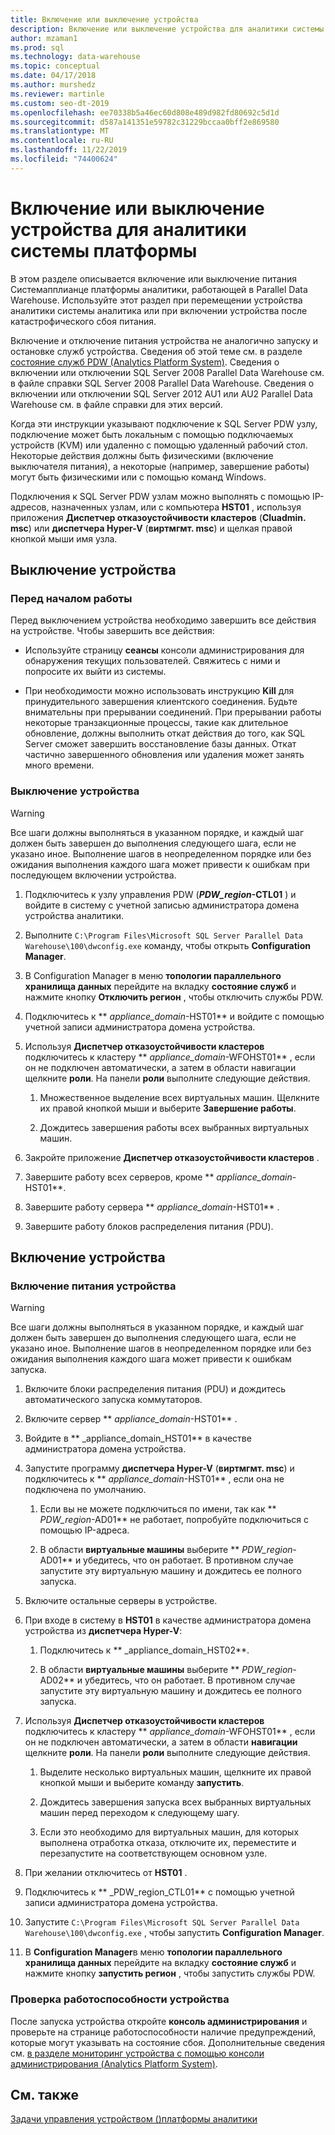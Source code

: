 ```yaml
---
title: Включение или выключение устройства
description: Включение или выключение устройства для аналитики системы платформы
author: mzaman1
ms.prod: sql
ms.technology: data-warehouse
ms.topic: conceptual
ms.date: 04/17/2018
ms.author: murshedz
ms.reviewer: martinle
ms.custom: seo-dt-2019
ms.openlocfilehash: ee70338b5a46ec60d808e489d982fd80692c5d1d
ms.sourcegitcommit: d587a141351e59782c31229bccaa0bff2e869580
ms.translationtype: MT
ms.contentlocale: ru-RU
ms.lasthandoff: 11/22/2019
ms.locfileid: "74400624"
---
```

# <a name="power-the-appliance-on-or-off-for-analytics-platform-system"></a>Включение или выключение устройства для аналитики системы платформы
В этом разделе описывается включение или выключение питания Системапплианце платформы аналитики, работающей в Parallel Data Warehouse. Используйте этот раздел при перемещении устройства аналитики системы аналитика или при включении устройства после катастрофического сбоя питания.  
  
Включение и отключение питания устройства не аналогично запуску и остановке служб устройства. Сведения об этой теме см. в разделе [состояние служб PDW &#40;Analytics Platform System&#41;](pdw-services-status.md). Сведения о включении или отключении SQL Server 2008 Parallel Data Warehouse см. в файле справки SQL Server 2008 Parallel Data Warehouse. Сведения о включении или отключении SQL Server 2012 AU1 или AU2 Parallel Data Warehouse см. в файле справки для этих версий.  
  
Когда эти инструкции указывают подключение к SQL Server PDW узлу, подключение может быть локальным с помощью подключаемых устройств (KVM) или удаленно с помощью удаленный рабочий стол. Некоторые действия должны быть физическими (включение выключателя питания), а некоторые (например, завершение работы) могут быть физическими или с помощью команд Windows.  
  
Подключения к SQL Server PDW узлам можно выполнять с помощью IP-адресов, назначенных узлам, или с компьютера **HST01** , используя приложения **Диспетчер отказоустойчивости кластеров** (**Cluadmin. msc**) или **диспетчера Hyper-V** (**виртмгмт. msc**) и щелкая правой кнопкой мыши имя узла.  
  
## <a name="PowerOff"></a>Выключение устройства  
  
### <a name="before-you-begin"></a>Перед началом работы  
Перед выключением устройства необходимо завершить все действия на устройстве. Чтобы завершить все действия:  
  
-   Используйте страницу **сеансы** консоли администрирования для обнаружения текущих пользователей. Свяжитесь с ними и попросите их выйти из системы.  
  
-   При необходимости можно использовать инструкцию **Kill** для принудительного завершения клиентского соединения. Будьте внимательны при прерывании соединений. При прерывании работы некоторые транзакционные процессы, такие как длительное обновление, должны выполнить откат действия до того, как SQL Server сможет завершить восстановление базы данных. Откат частично завершенного обновления или удаления может занять много времени.  
  
### <a name="to-power-off-the-appliance"></a>Выключение устройства  
  
> [!WARNING]  
> Все шаги должны выполняться в указанном порядке, и каждый шаг должен быть завершен до выполнения следующего шага, если не указано иное. Выполнение шагов в неопределенном порядке или без ожидания выполнения каждого шага может привести к ошибкам при последующем включении устройства.  
  
1.  Подключитесь к узлу управления PDW (**_PDW_region_-CTL01** ) и войдите в систему с учетной записью администратора домена устройства аналитики.  
  
2.  Выполните `C:\Program Files\Microsoft SQL Server Parallel Data Warehouse\100\dwconfig.exe` команду, чтобы открыть **Configuration Manager**.  
  
3.  В Configuration Manager в меню **топологии параллельного хранилища данных** перейдите на вкладку **состояние служб** и нажмите кнопку **Отключить регион** , чтобы отключить службы PDW.   
  
4.  Подключитесь к ** _appliance_domain_-HST01** и войдите с помощью учетной записи администратора домена устройства.  
  
5.  Используя **Диспетчер отказоустойчивости кластеров** подключитесь к кластеру ** _appliance_domain_-WFOHST01** , если он не подключен автоматически, а затем в области навигации щелкните **роли**. На панели **роли** выполните следующие действия.  
  
    1.  Множественное выделение всех виртуальных машин. Щелкните их правой кнопкой мыши и выберите **Завершение работы**.  
  
    2.  Дождитесь завершения работы всех выбранных виртуальных машин.  
  
6.  Закройте приложение **Диспетчер отказоустойчивости кластеров** .  
  
7. Завершите работу всех серверов, кроме ** _appliance_domain_-HST01**.  
  
8. Завершите работу сервера ** _appliance_domain_-HST01** .  
  
9. Завершите работу блоков распределения питания (PDU).  
  
## <a name="PowerOn"></a>Включение устройства  
  
### <a name="to-power-on-the-appliance"></a>Включение питания устройства  
  
> [!WARNING]  
> Все шаги должны выполняться в указанном порядке, и каждый шаг должен быть завершен до выполнения следующего шага, если не указано иное. Выполнение шагов в неопределенном порядке или без ожидания выполнения каждого шага может привести к ошибкам запуска.  
  
1.  Включите блоки распределения питания (PDU) и дождитесь автоматического запуска коммутаторов.  
  
2.  Включите сервер ** _appliance_domain_-HST01** .  
  
3.  Войдите в ** _appliance_domain_HST01** в качестве администратора домена устройства.  
  
4.  Запустите программу **диспетчера Hyper-V** (**виртмгмт. msc**) и подключитесь к ** _appliance_domain_-HST01** , если она не подключена по умолчанию.  
  
    1.  Если вы не можете подключиться по имени, так как ** _PDW_region_-AD01** не работает, попробуйте подключиться с помощью IP-адреса.  
  
    2.  В области **виртуальные машины** выберите ** _PDW_region_-AD01** и убедитесь, что он работает. В противном случае запустите эту виртуальную машину и дождитесь ее полного запуска.  
  
5.  Включите остальные серверы в устройстве.  
  
6.  При входе в систему в **HST01** в качестве администратора домена устройства из **диспетчера Hyper-V**:  
  
    1.  Подключитесь к ** _appliance_domain_HST02**.  
  
    2.  В области **виртуальные машины** выберите ** _PDW_region_-AD02** и убедитесь, что он работает.  В противном случае запустите эту виртуальную машину и дождитесь ее полного запуска.  
  
7.  Используя **Диспетчер отказоустойчивости кластеров** подключитесь к кластеру ** _appliance_domain_-WFOHST01** , если он не подключен автоматически, а затем в области **навигации** щелкните **роли**. На панели **роли** выполните следующие действия.  
  
    1.  Выделите несколько виртуальных машин, щелкните их правой кнопкой мыши и выберите команду **запустить**.  
  
    2.  Дождитесь завершения запуска всех выбранных виртуальных машин перед переходом к следующему шагу.  
  
    3.  Если это необходимо для виртуальных машин, для которых выполнена отработка отказа, отключите их, переместите и перезапустите на соответствующем основном узле.  
  
8. При желании отключитесь от **HST01** .  
  
9. Подключитесь к ** _PDW_region_CTL01** с помощью учетной записи администратора домена устройства.  
  
10. Запустите `C:\Program Files\Microsoft SQL Server Parallel Data Warehouse\100\dwconfig.exe` , чтобы запустить **Configuration Manager**.  
  
11. В **Configuration Manager**в меню **топологии параллельного хранилища данных** перейдите на вкладку **состояние служб** и нажмите кнопку **запустить регион** , чтобы запустить службы PDW.  
  
### <a name="to-verify-the-appliance-health"></a>Проверка работоспособности устройства  
После запуска устройства откройте **консоль администрирования** и проверьте на странице работоспособности наличие предупреждений, которые могут указывать на состояние сбоя. Дополнительные сведения см. [в разделе мониторинг устройства с помощью консоли администрирования &#40;Analytics Platform System&#41;](monitor-the-appliance-by-using-the-admin-console.md).  
  
## <a name="see-also"></a>См. также  
[Задачи управления устройством &#40;&#41;платформы аналитики](appliance-management-tasks.md)  
  

